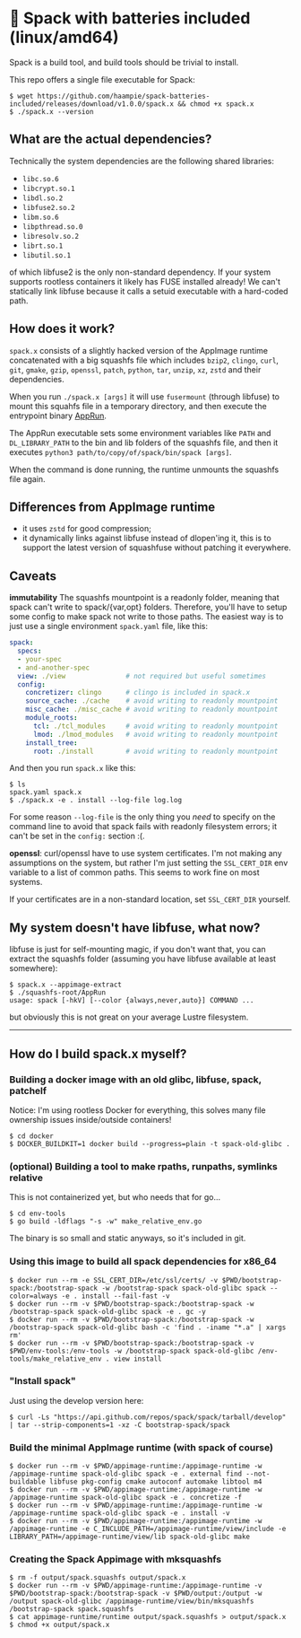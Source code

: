 # 🔋 Spack with batteries included (linux/amd64)

Spack is a build tool, and build tools should be trivial to install.

This repo offers a single file executable for Spack:

```
$ wget https://github.com/haampie/spack-batteries-included/releases/download/v1.0.0/spack.x && chmod +x spack.x
$ ./spack.x --version
```

## What are the actual dependencies?

Technically the system dependencies are the following shared libraries:
- `libc.so.6`
- `libcrypt.so.1`
- `libdl.so.2`
- `libfuse2.so.2`
- `libm.so.6`
- `libpthread.so.0`
- `libresolv.so.2`
- `librt.so.1`
- `libutil.so.1`

of which libfuse2 is the only non-standard dependency. If your system supports
rootless containers it likely has FUSE installed already! We can't statically
link libfuse because it calls a setuid executable with a hard-coded path.

## How does it work?
`spack.x` consists of a slightly hacked version of the AppImage runtime concatenated
with a big squashfs file which includes `bzip2`, `clingo`, `curl`, `git`,
`gmake`, `gzip`, `openssl`, `patch`, `python`, `tar`, `unzip`, `xz`, `zstd` and
their dependencies.

When you run `./spack.x [args]` it will use `fusermount` (through libfuse) to
mount this squahfs file in a temporary directory, and then execute the
entrypoint binary [AppRun](bootstrap-spack/AppRun).

The AppRun executable sets some environment variables like `PATH` and
`DL_LIBRARY_PATH` to the bin and lib folders of the squashfs file, and then it
executes `python3 path/to/copy/of/spack/bin/spack [args]`.

When the command is done running, the runtime unmounts the squashfs file again.

## Differences from AppImage runtime
- it uses `zstd` for good compression;
- it dynamically links against libfuse instead of dlopen'ing it, this is
  to support the latest version of squashfuse without patching it everywhere.


## Caveats
**immutability** The squashfs mountpoint is a readonly folder, meaning that
spack can't write to spack/{var,opt} folders. Therefore, you'll have to setup
some config to make spack not write to those paths. The easiest way is to just
use a single environment `spack.yaml` file, like this:

```yaml
spack:
  specs:
  - your-spec
  - and-another-spec
  view: ./view               # not required but useful sometimes
  config:
    concretizer: clingo      # clingo is included in spack.x
    source_cache: ./cache    # avoid writing to readonly mountpoint
    misc_cache: ./misc_cache # avoid writing to readonly mountpoint
    module_roots:
      tcl: ./tcl_modules     # avoid writing to readonly mountpoint
      lmod: ./lmod_modules   # avoid writing to readonly mountpoint
    install_tree:
      root: ./install        # avoid writing to readonly mountpoint
```

And then you run `spack.x` like this:

```console
$ ls
spack.yaml spack.x
$ ./spack.x -e . install --log-file log.log
```
For some reason `--log-file` is the only thing you *need* to specify on the
command line to avoid that spack fails with readonly filesystem errors; it
can't be set in the `config:` section :(.

**openssl**: curl/openssl have to use system certificates. I'm not making any
assumptions on the system, but rather I'm just setting the `SSL_CERT_DIR` env
variable to a list of common paths. This seems to work fine on most systems.

If your certificates are in a non-standard location, set `SSL_CERT_DIR`
yourself.

## My system doesn't have libfuse, what now?

libfuse is just for self-mounting magic, if you don't want that, you can extract
the squashfs folder (assuming you have libfuse available at least somewhere):

```
$ spack.x --appimage-extract
$ ./squashfs-root/AppRun 
usage: spack [-hkV] [--color {always,never,auto}] COMMAND ...
```

but obviously this is not great on your average Lustre filesystem.

--------------------------------------------------------------------------------

## How do I build spack.x myself?

### Building a docker image with an old glibc, libfuse, spack, patchelf
Notice: I'm using rootless Docker for everything, this solves many file
ownership issues inside/outside containers!

```console
$ cd docker
$ DOCKER_BUILDKIT=1 docker build --progress=plain -t spack-old-glibc .
```

### (optional) Building a tool to make rpaths, runpaths, symlinks relative
This is not containerized yet, but who needs that for go...
```console
$ cd env-tools
$ go build -ldflags "-s -w" make_relative_env.go
```
The binary is so small and static anyways, so it's included in git.

### Using this image to build all spack dependencies for x86_64
```console
$ docker run --rm -e SSL_CERT_DIR=/etc/ssl/certs/ -v $PWD/bootstrap-spack:/bootstrap-spack -w /bootstrap-spack spack-old-glibc spack --color=always -e . install --fail-fast -v
$ docker run --rm -v $PWD/bootstrap-spack:/bootstrap-spack -w /bootstrap-spack spack-old-glibc spack -e . gc -y
$ docker run --rm -v $PWD/bootstrap-spack:/bootstrap-spack -w /bootstrap-spack spack-old-glibc bash -c 'find . -iname "*.a" | xargs rm'
$ docker run --rm -v $PWD/bootstrap-spack:/bootstrap-spack -v $PWD/env-tools:/env-tools -w /bootstrap-spack spack-old-glibc /env-tools/make_relative_env . view install
```

### "Install spack"
Just using the develop version here:
```console
$ curl -Ls "https://api.github.com/repos/spack/spack/tarball/develop" | tar --strip-components=1 -xz -C bootstrap-spack/spack
```

### Build the minimal AppImage runtime (with spack of course)
```console
$ docker run --rm -v $PWD/appimage-runtime:/appimage-runtime -w /appimage-runtime spack-old-glibc spack -e . external find --not-buildable libfuse pkg-config cmake autoconf automake libtool m4
$ docker run --rm -v $PWD/appimage-runtime:/appimage-runtime -w /appimage-runtime spack-old-glibc spack -e . concretize -f
$ docker run --rm -v $PWD/appimage-runtime:/appimage-runtime -w /appimage-runtime spack-old-glibc spack -e . install -v
$ docker run --rm -v $PWD/appimage-runtime:/appimage-runtime -w /appimage-runtime -e C_INCLUDE_PATH=/appimage-runtime/view/include -e LIBRARY_PATH=/appimage-runtime/view/lib spack-old-glibc make
```

### Creating the Spack Appimage with mksquashfs

```console
$ rm -f output/spack.squashfs output/spack.x
$ docker run --rm -v $PWD/appimage-runtime:/appimage-runtime -v $PWD/bootstrap-spack:/bootstrap-spack -v $PWD/output:/output -w /output spack-old-glibc /appimage-runtime/view/bin/mksquashfs /bootstrap-spack spack.squashfs
$ cat appimage-runtime/runtime output/spack.squashfs > output/spack.x
$ chmod +x output/spack.x
```

